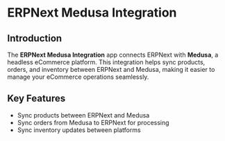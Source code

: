 # ERPNext Medusa Integration

## Introduction

The **ERPNext Medusa Integration** app connects ERPNext with **Medusa**, a headless eCommerce platform. This integration helps sync products, orders, and inventory between ERPNext and Medusa, making it easier to manage your eCommerce operations seamlessly.

## Key Features

- Sync products between ERPNext and Medusa
- Sync orders from Medusa to ERPNext for processing
- Sync inventory updates between platforms
